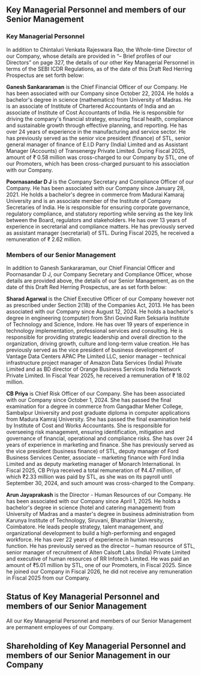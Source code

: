 ## Key Managerial Personnel and members of our Senior Management

### Key Managerial Personnel

In addition to Chintaluri Venkata Rajeswara Rao, the Whole-time Director of our Company, whose details are provided in “– Brief profiles of our Directors” on page 327, the details of our other Key Managerial Personnel in terms of the SEBI ICDR Regulations, as of the date of this Draft Red Herring Prospectus are set forth below:

**Ganesh Sankararaman** is the Chief Financial Officer of our Company. He has been associated with our Company since October 22, 2024. He holds a bachelor's degree in science (mathematics) from University of Madras. He is an associate of Institute of Chartered Accountants of India and an associate of Institute of Cost Accountants of India. He is responsible for driving the company's financial strategy, ensuring fiscal health, compliance and sustainable growth through effective planning, and reporting. He has over 24 years of experience in the manufacturing and service sector. He has previously served as the senior vice president (finance) of STL, senior general manager of finance of E.I.D Parry (India) Limited and as Assistant Manager (Accounts) of Transenergy Private Limited. During Fiscal 2025, amount of ₹ 0.58 million was cross-charged to our Company by STL, one of our Promoters, which has been cross-charged pursuant to his association with our Company.

**Poornasandar D J** is the Company Secretary and Compliance Officer of our Company. He has been associated with our Company since January 28, 2021. He holds a bachelor's degree in commerce from Madurai Kamaraj University and is an associate member of the Institute of Company Secretaries of India. He is responsible for ensuring corporate governance, regulatory compliance, and statutory reporting while serving as the key link between the Board, regulators and stakeholders. He has over 13 years of experience in secretarial and compliance matters. He has previously served as assistant manager (secretarial) of STL. During Fiscal 2025, he received a remuneration of ₹ 2.62 million.

### Members of our Senior Management

In addition to Ganesh Sankararaman, our Chief Financial Officer and Poornasandar D J, our Company Secretary and Compliance Officer, whose details are provided above, the details of our Senior Management, as on the date of this Draft Red Herring Prospectus, are as set forth below:

**Sharad Agarwal** is the Chief Executive Officer of our Company however not as prescribed under Section 2(18) of the Companies Act, 2013. He has been associated with our Company since August 12, 2024. He holds a bachelor's degree in engineering (computer) from Shri Govind Ram Seksaria Institute of Technology and Science, Indore. He has over 19 years of experience in technology implementation, professional services and consulting. He is responsible for providing strategic leadership and overall direction to the organization, driving growth, culture and long-term value creation. He has previously served as the vice president of business development of Vantage Data Centers APAC Pte Limited LLC, senior manager – technical infrastructure project manager of Amazon Data Services (India) Private Limited and as BD director of Orange Business Services India Network Private Limited. In Fiscal Year 2025, he received a remuneration of ₹ 18.02 million.

**CB Priya** is Chief Risk Officer of our Company. She has been associated with our Company since October 1, 2024. She has passed the final examination for a degree in commerce from Gangadhar Meher College, Sambalpur University and post graduate diploma in computer applications from Madura Kamraj University. She has passed the final examination held by Institute of Cost and Works Accountants. She is responsible for overseeing risk management, ensuring identification, mitigation and governance of financial, operational and compliance risks. She has over 24 years of experience in marketing and finance. She has previously served as the vice president (business finance) of STL, deputy manager of Ford Business Services Center, associate – marketing finance with Ford India Limited and as deputy marketing manager of Monarch International. In Fiscal 2025, CB Priya received a total remuneration of ₹4.47 million, of which ₹2.33 million was paid by STL, as she was on its payroll until September 30, 2024, and such amount was cross-charged to the Company.

**Arun Jayaprakash** is the Director - Human Resources of our Company. He has been associated with our Company since April 1, 2025. He holds a bachelor's degree in science (hotel and catering management) from University of Madras and a master's degree in business administration from Karunya Institute of Technology, Siruvani, Bharathiar University, Coimbatore. He leads people strategy, talent management, and organizational development to build a high-performing and engaged workforce. He has over 22 years of experience in human resources function. He has previously served as the director – human resource of STL, senior manager of recruitment of Alten Calsoft Labs (India) Private Limited and executive of human resources of RR Infotech Limited. He was paid an amount of ₹5.01 million by STL, one of our Promoters, in Fiscal 2025. Since he joined our Company in Fiscal 2026, he did not receive any remuneration in Fiscal 2025 from our Company.

## Status of Key Managerial Personnel and members of our Senior Management

All our Key Managerial Personnel and members of our Senior Management are permanent employees of our Company.

## Shareholding of Key Managerial Personnel and members of our Senior Management in our Company
